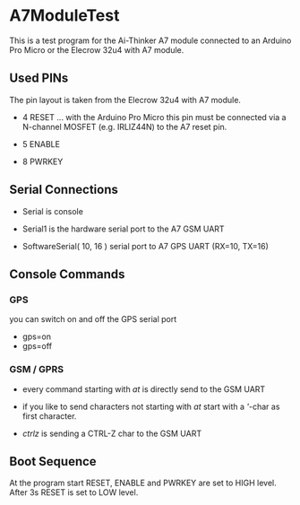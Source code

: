 # A7ModuleTest

This is a test program for the Ai-Thinker A7 module connected to an
Arduino Pro Micro or the Elecrow 32u4 with A7 module.

## Used PINs

The pin layout is taken from the Elecrow 32u4 with A7 module.

- 4 RESET ... with the Arduino Pro Micro this pin must be connected via a N-channel MOSFET (e.g. IRLIZ44N) to the A7 reset pin.

- 5 ENABLE
- 8 PWRKEY

## Serial Connections

- Serial is console

- Serial1 is the hardware serial port to the A7 GSM UART

- SoftwareSerial( 10, 16 ) serial port to A7 GPS UART (RX=10, TX=16)

## Console Commands

### GPS

you can switch on and off the GPS serial port

- gps=on
- gps=off

### GSM / GPRS

- every command starting with *at* is directly send to the GSM UART

- if you like to send characters not starting with *at* start with a *'*-char as first character.

- *ctrlz* is sending a CTRL-Z char to the GSM UART

## Boot Sequence

At the program start RESET, ENABLE and PWRKEY are set to HIGH level. After 3s RESET is set to LOW level.
